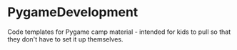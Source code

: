 # PygameDevelopment
Code templates for Pygame camp material - intended for kids to pull so that they don't have to set it up themselves.
